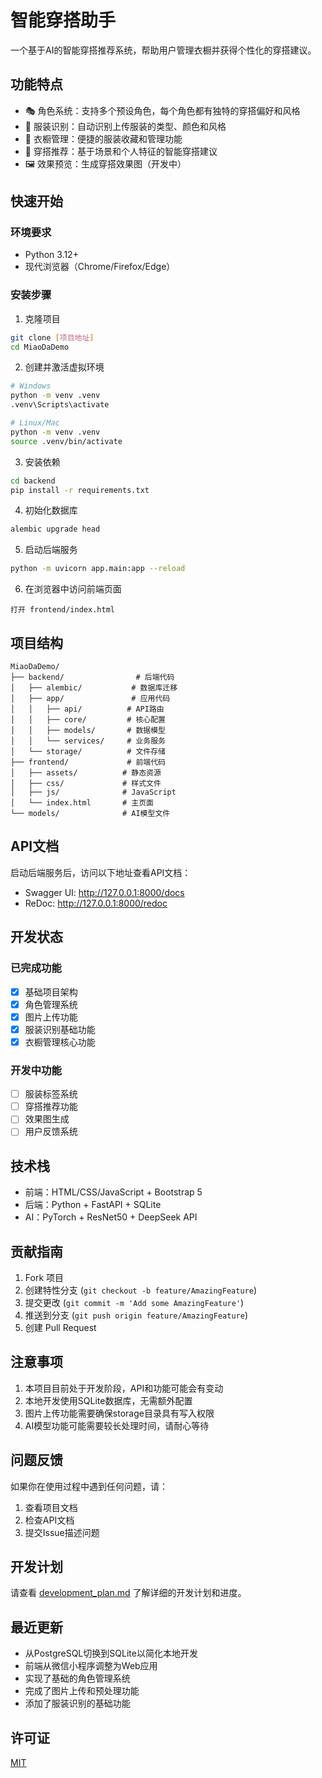 # 智能穿搭助手

一个基于AI的智能穿搭推荐系统，帮助用户管理衣橱并获得个性化的穿搭建议。

## 功能特点

- 🎭 角色系统：支持多个预设角色，每个角色都有独特的穿搭偏好和风格
- 📸 服装识别：自动识别上传服装的类型、颜色和风格
- 👔 衣橱管理：便捷的服装收藏和管理功能
- 🎨 穿搭推荐：基于场景和个人特征的智能穿搭建议
- 🖼️ 效果预览：生成穿搭效果图（开发中）

## 快速开始

### 环境要求

- Python 3.12+
- 现代浏览器（Chrome/Firefox/Edge）

### 安装步骤

1. 克隆项目
```bash
git clone [项目地址]
cd MiaoDaDemo
```

2. 创建并激活虚拟环境
```bash
# Windows
python -m venv .venv
.venv\Scripts\activate

# Linux/Mac
python -m venv .venv
source .venv/bin/activate
```

3. 安装依赖
```bash
cd backend
pip install -r requirements.txt
```

4. 初始化数据库
```bash
alembic upgrade head
```

5. 启动后端服务
```bash
python -m uvicorn app.main:app --reload
```

6. 在浏览器中访问前端页面
```
打开 frontend/index.html
```

## 项目结构

```
MiaoDaDemo/
├── backend/                # 后端代码
│   ├── alembic/           # 数据库迁移
│   ├── app/               # 应用代码
│   │   ├── api/          # API路由
│   │   ├── core/         # 核心配置
│   │   ├── models/       # 数据模型
│   │   └── services/     # 业务服务
│   └── storage/          # 文件存储
├── frontend/             # 前端代码
│   ├── assets/          # 静态资源
│   ├── css/             # 样式文件
│   ├── js/              # JavaScript
│   └── index.html       # 主页面
└── models/              # AI模型文件
```

## API文档

启动后端服务后，访问以下地址查看API文档：
- Swagger UI: http://127.0.0.1:8000/docs
- ReDoc: http://127.0.0.1:8000/redoc

## 开发状态

### 已完成功能
- [x] 基础项目架构
- [x] 角色管理系统
- [x] 图片上传功能
- [x] 服装识别基础功能
- [x] 衣橱管理核心功能

### 开发中功能
- [ ] 服装标签系统
- [ ] 穿搭推荐功能
- [ ] 效果图生成
- [ ] 用户反馈系统

## 技术栈

- 前端：HTML/CSS/JavaScript + Bootstrap 5
- 后端：Python + FastAPI + SQLite
- AI：PyTorch + ResNet50 + DeepSeek API

## 贡献指南

1. Fork 项目
2. 创建特性分支 (`git checkout -b feature/AmazingFeature`)
3. 提交更改 (`git commit -m 'Add some AmazingFeature'`)
4. 推送到分支 (`git push origin feature/AmazingFeature`)
5. 创建 Pull Request

## 注意事项

1. 本项目目前处于开发阶段，API和功能可能会有变动
2. 本地开发使用SQLite数据库，无需额外配置
3. 图片上传功能需要确保storage目录具有写入权限
4. AI模型功能可能需要较长处理时间，请耐心等待

## 问题反馈

如果你在使用过程中遇到任何问题，请：
1. 查看项目文档
2. 检查API文档
3. 提交Issue描述问题

## 开发计划

请查看 [development_plan.md](development_plan.md) 了解详细的开发计划和进度。

## 最近更新

- 从PostgreSQL切换到SQLite以简化本地开发
- 前端从微信小程序调整为Web应用
- 实现了基础的角色管理系统
- 完成了图片上传和预处理功能
- 添加了服装识别的基础功能

## 许可证

[MIT](LICENSE) 
